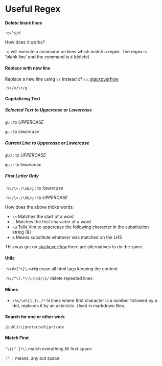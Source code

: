 Useful Regex
============


#### Delete blank lines

```
:g/^$/d
```

How does it works?

`:g` will execute a command on lines which match a regex.
The regex is 'blank line' and the command is `d` (delete)

#### Replace with new line

Replace a new line using `\r` instead of `\n`.  [stackoverflow](http://stackoverflow.com/questions/71323/how-to-replace-a-character-by-a-newline-in-vim)

```
:%s/x/\r/g
```

#### Capitalizing Text

##### Selected Text to Uppercase or Lowercase

`gU` : to *UPPERCASE*

`gu` : to *lowercase*

##### Current Line to Uppercase or Lowercase

`gUU` : to *UPPERCASE*

`guu` : to *lowercase*

##### First Letter Only

`:%s/\<./\u&/g` : to _lowercase_

`:%s/\<./\U&/g` : to _UPPERCASE_

How does the above tricks words:

* `\<` Matches the start of a word
* `.`  Matches the first character of a word
* `\u` Tells Vim to uppercase the following character in the substitution string (&)
* `&`  Means substitute whatever was matched on the LHS

This was got on [stackoverflow](http://stackoverflow.com/questions/17440659/capitalize-first-letter-of-each-word-in-a-selection-using-vim)
there are alternatives to do the same.

#### Utils

`:%s#<[^>]\+>##g` erase all html tags keeping the content.

`:%s/^\(.*\)\n\1$/\1/` delete repeated lines


#### Mines

* `:%s/\d\{1,}\./*`
In lines where first character is a number followed by a dot, replaces it by an
asteristic.
Used in markdown files.

#### Search for one or other work

`/public\|protected\|private`

#### Match First

`^\([^ ]*\)` match everything till first space

`[^ ]` means, any but space
